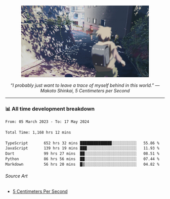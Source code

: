 <p align="center"><img src="asset/header.jpg" width="80%"/></p>
<p align="center"><i>“I probably just want to leave a trace of myself behind in this world.” ― Makoto Shinkai, 5 Centimeters per Second</i></p>

---
<!--
<details>
  <summary>📃 My Resume</summary>

### Education

- 📖 **Computer Science**\
📆 10/2021 - present\
📍 **Thang Long University** - Hoang Mai, Hanoi, Vietnam

### Experience

<img align="right" src="https://img.shields.io/badge/Figma-F24E1E?style=flat&logo=figma&logoColor=white"/>
<img align="right" src="https://img.shields.io/badge/node.js-6DA55F?style=flat&logo=node.js&logoColor=white"/>
<img align="right" src="https://img.shields.io/badge/Next.js-black?style=flat&logo=next.js&logoColor=white"/>
<img align="right" src="https://img.shields.io/badge/TypeScript-007ACC?style=flat&logo=typescript&logoColor=white"/>


- 👨‍💻 **Frontend Web Intern**\
📆 07/2023 - present\
📍 **MQ ICT Solutions** - Hoang Mai, Hanoi, Vietnam
</details> 
-->

### 📊 All time development breakdown

<!--START_SECTION:waka-->

```txt
From: 05 March 2023 - To: 17 May 2024

Total Time: 1,168 hrs 12 mins

TypeScript       652 hrs 32 mins ██████████████░░░░░░░░░░░   55.86 %
JavaScript       139 hrs 19 mins ███░░░░░░░░░░░░░░░░░░░░░░   11.93 %
Dart             99 hrs 27 mins  ██░░░░░░░░░░░░░░░░░░░░░░░   08.51 %
Python           86 hrs 56 mins  ██░░░░░░░░░░░░░░░░░░░░░░░   07.44 %
Markdown         56 hrs 20 mins  █▒░░░░░░░░░░░░░░░░░░░░░░░   04.82 %
```

<!--END_SECTION:waka-->

###### Source Art

-  [5 Centimeters Per Second](https://wallhaven.cc/w/nrowq1)

